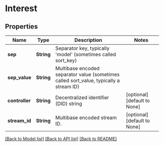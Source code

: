 # Interest

## Properties
Name | Type | Description | Notes
------------ | ------------- | ------------- | -------------
**sep** | **String** | Separator key, typically 'model' (sometimes called sort_key) | 
**sep_value** | **String** | Multibase encoded separator value (sometimes called sort_value, typically a stream ID) | 
**controller** | **String** | Decentralized identifier (DID) string | [optional] [default to None]
**stream_id** | **String** | Multibase encoded stream ID. | [optional] [default to None]

[[Back to Model list]](../README.md#documentation-for-models) [[Back to API list]](../README.md#documentation-for-api-endpoints) [[Back to README]](../README.md)


